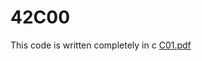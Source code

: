 # 42C00
This code is written completely in c
[C01.pdf](https://github.com/user-attachments/files/19151218/C01.pdf)
